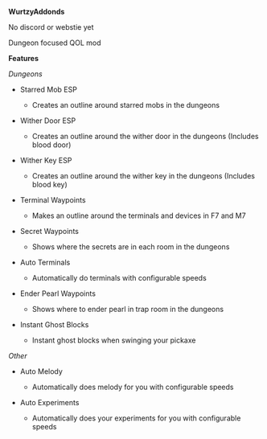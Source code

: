 **WurtzyAddonds**

No discord or webstie yet

Dungeon focused QOL mod

**Features**

*Dungeons*
- Starred Mob ESP
  - Creates an outline around starred mobs in the dungeons
  
- Wither Door ESP
  - Creates an outline around the wither door in the dungeons (Includes blood door)
 
- Wither Key ESP
  - Creates an outline around the wither key in the dungeons (Includes blood key)
  
- Terminal Waypoints
  - Makes an outline around the terminals and devices in F7 and M7
    
- Secret Waypoints
  - Shows where the secrets are in each room in the dungeons
    
- Auto Terminals
  - Automatically do terminals with configurable speeds
    
- Ender Pearl Waypoints
  - Shows where to ender pearl in trap room in the dungeons
    
- Instant Ghost Blocks
  - Instant ghost blocks when swinging your pickaxe
 
*Other*
 - Auto Melody
   - Automatically does melody for you with configurable speeds

- Auto Experiments
   - Automatically does your experiments for you with configurable speeds
